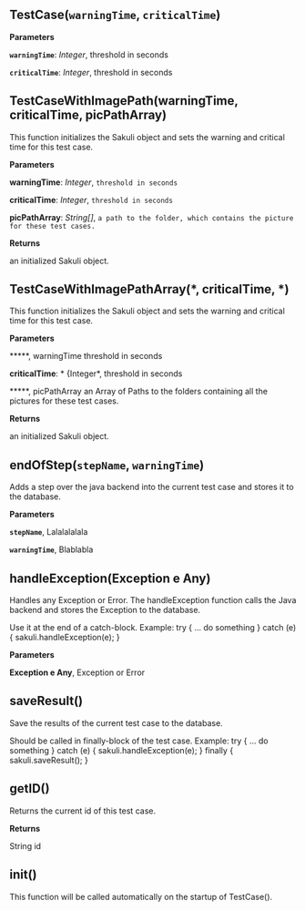TestCase(`warningTime`, `criticalTime`)
---------------------------------------
**Parameters**

**`warningTime`**:  *Integer*,  threshold in seconds

**`criticalTime`**:  *Integer*,  threshold in seconds

TestCaseWithImagePath(warningTime, criticalTime, picPathArray)
--------------------------------------------------------------
This function initializes the Sakuli object and sets the warning and critical time for this test case.



**Parameters**

**warningTime**:  *Integer*,  `threshold in seconds`

**criticalTime**:  *Integer*,  `threshold in seconds`

**picPathArray**:  *String[]*,  `a path to the folder, which contains the picture for these test cases.`

**Returns**

an initialized Sakuli object.

TestCaseWithImagePathArray(*, criticalTime, *)
----------------------------------------------
This function initializes the Sakuli object and sets the warning and critical time for this test case.



**Parameters**

*****,  warningTime threshold in seconds

**criticalTime**:  * {Integer*,  threshold in seconds

*****,  picPathArray an Array of Paths to the folders containing all the pictures for these test cases.

**Returns**

an initialized Sakuli object.

endOfStep(`stepName`, `warningTime`)
------------------------------------
Adds a step over the java backend into the current test case and stores it to the database.


**Parameters**

**`stepName`**,  Lalalalalala

**`warningTime`**,  Blablabla

handleException(Exception	e	Any)
--------------------------------
Handles any Exception or Error. The handleException function calls the Java backend and stores the Exception to the database.

Use it at the end of a catch-block. Example:
try {
... do something
} catch (e) {
sakuli.handleException(e);
}



**Parameters**

**Exception	e	Any**,  Exception or Error

saveResult()
------------
Save the results of the current test case to the database.

Should be called in finally-block of the test case. Example:
try {
... do something
} catch (e) {
sakuli.handleException(e);
} finally {
sakuli.saveResult();
}


getID()
-------
Returns the current id of this test case.


**Returns**

String	id

init()
------
This function will be called automatically on the startup of TestCase().


